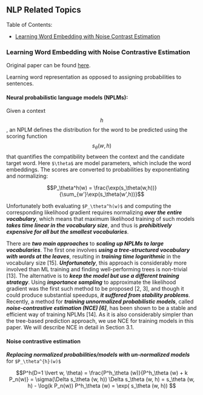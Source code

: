 ## NLP Related Topics

Table of Contents:

- [Learning Word Embedding with Noise Contrast Estimation](#learning_word_embedding_with_noise_contrast_estimation)


<a name='learning_word_embedding_with_noise_contrast_estimation'></a>

### Learning Word Embedding with Noise Contrastive Estimation

Original paper can be found [here](http://papers.nips.cc/paper/5165-learning-word-embeddings-efficiently-with-noise-contrastive-estimation.pdf).


Learning word representation as opposed to assigning probabilities to sentences.

#### Neural probabilistic language models (NPLMs):

Given a context $$h$$, an NPLM defines the distribution for the word to be predicted using the scoring function $$s_\theta(w, h)$$ that quantifies the compatibility between the context and the candidate target word. Here `$\theta$` are model parameters, which include the word embeddings. The scores are converted to probabilities by exponentiating and normalizing:

```math
P_\theta^h(w) = \frac{\exp(s_\theta(w,h))}{\sum_{w'}\exp(s_\theta(w',h))}
```

Unfortunately both evaluating `$P_\theta^h(w)$` and computing the corresponding likelihood gradient requires normalizing ***over the entire vocabulary***, which means that maximum likelihood training of such models ***takes time linear in the vocabulary size***, and thus is ***prohibitively expensive for all but the smallest vocabularies***.

There are ***two main approaches*** to ***scaling up NPLMs to large vocabularies***. The first one involves ***using a tree-structured vocabulary with words at the leaves***, resulting in ***training time logarithmic*** in the vocabulary size [15]. ***Unfortunately***, this approach is considerably more involved than ML training and finding well-performing trees is non-trivial [13]. The alternative is to ***keep the model but use a different training strategy***. Using ***importance sampling*** to approximate the likelihood gradient was the first such method to be proposed [2, 3], and though it could produce substantial speedups, ***it suffered from stability problems***. Recently, a method for ***training unnormalized probabilistic models***, called ***noise-contrastive estimation (NCE) [6]***, has been shown to be a stable and efficient way of training NPLMs [14]. As it is also considerably simpler than the tree-based prediction approach, we use NCE for training models in this paper. We will describe NCE in detail in Section 3.1.


#### Noise contrastive estimation

***Replacing normalized probabilities/models with un-normalized models*** for `$P_\theta^{h}(w)$`

```math
P^h(D=1 \lvert w, \theta) = \frac{P^h_\theta (w)}{P^h_\theta (w) + k P_n(w)} = \sigma(\Delta s_\theta (w, h)) 

\Delta s_\theta (w, h) = s_\theta (w, h) - \log(k P_n(w))

P^h_\theta (w) = \exp( s_\theta (w, h))





